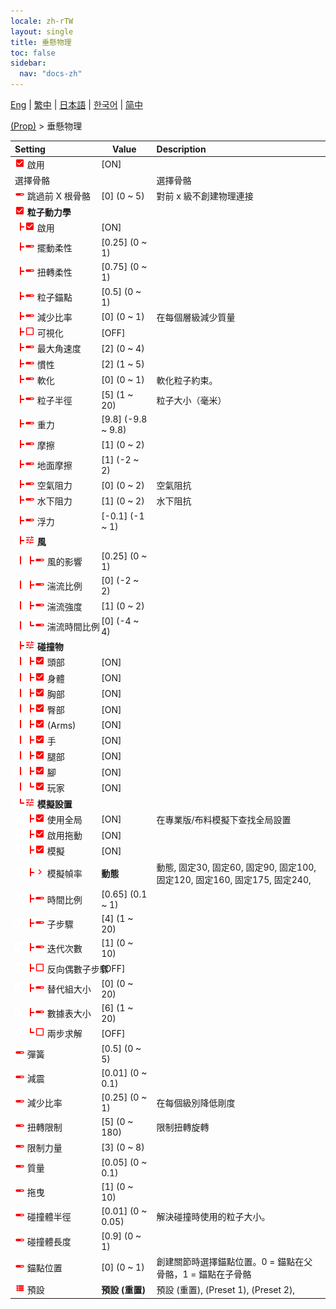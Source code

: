 ```yaml
---
locale: zh-rTW
layout: single
title: 垂懸物理
toc: false
sidebar:
  nav: "docs-zh"
---
```

[Eng](/dancexr/menu/2025.4/prop/cloth_physics) | [繁中](/tw/dancexr/menu/2025.4/prop/cloth_physics) | [日本語](/jp/dancexr/menu/2025.4/prop/cloth_physics) | [한국어](/kr/dancexr/menu/2025.4/prop/cloth_physics) | [简中](/zh/dancexr/menu/2025.4/prop/cloth_physics)

[(Prop)](../menu#(Prop)) > 垂懸物理



| Setting | Value | Description |
| :--- | --- | :--- |
|<nobr><img src="/images/icon/ic_check_on.png" alt="check on icon"/> 啟用</nobr>| [ON] | 
|<nobr> 選擇骨骼</nobr>|| 選擇骨骼
|<nobr><img src="/images/icon/ic_slider.png" alt="slider icon"/> 跳過前 X 根骨骼</nobr>| [0] (0 ~ 5) | 對前 x 級不創建物理連接
|<nobr><img src="/images/icon/ic_check_on.png" alt="check on icon"/> <b>粒子動力學</b></nobr>| | 
|<nobr><img src="/images/icon/ic_line_t.png"/><img src="/images/icon/ic_check_on.png" alt="check on icon"/> 啟用</nobr>| [ON] | 
|<nobr><img src="/images/icon/ic_line_t.png"/><img src="/images/icon/ic_slider.png" alt="slider icon"/> 擺動柔性</nobr>| [0.25] (0 ~ 1) | 
|<nobr><img src="/images/icon/ic_line_t.png"/><img src="/images/icon/ic_slider.png" alt="slider icon"/> 扭轉柔性</nobr>| [0.75] (0 ~ 1) | 
|<nobr><img src="/images/icon/ic_line_t.png"/><img src="/images/icon/ic_slider.png" alt="slider icon"/> 粒子錨點</nobr>| [0.5] (0 ~ 1) | 
|<nobr><img src="/images/icon/ic_line_t.png"/><img src="/images/icon/ic_slider.png" alt="slider icon"/> 減少比率</nobr>| [0] (0 ~ 1) | 在每個層級減少質量
|<nobr><img src="/images/icon/ic_line_t.png"/><img src="/images/icon/ic_check_off.png" alt="check off icon"/> 可視化</nobr>| [OFF] | 
|<nobr><img src="/images/icon/ic_line_t.png"/><img src="/images/icon/ic_slider.png" alt="slider icon"/> 最大角速度</nobr>| [2] (0 ~ 4) | 
|<nobr><img src="/images/icon/ic_line_t.png"/><img src="/images/icon/ic_slider.png" alt="slider icon"/> 慣性</nobr>| [2] (1 ~ 5) | 
|<nobr><img src="/images/icon/ic_line_t.png"/><img src="/images/icon/ic_slider.png" alt="slider icon"/> 軟化</nobr>| [0] (0 ~ 1) | 軟化粒子約束。
|<nobr><img src="/images/icon/ic_line_t.png"/><img src="/images/icon/ic_slider.png" alt="slider icon"/> 粒子半徑</nobr>| [5] (1 ~ 20) | 粒子大小（毫米）
|<nobr><img src="/images/icon/ic_line_t.png"/><img src="/images/icon/ic_slider.png" alt="slider icon"/> 重力</nobr>| [9.8] (-9.8 ~ 9.8) | 
|<nobr><img src="/images/icon/ic_line_t.png"/><img src="/images/icon/ic_slider.png" alt="slider icon"/> 摩擦</nobr>| [1] (0 ~ 2) | 
|<nobr><img src="/images/icon/ic_line_t.png"/><img src="/images/icon/ic_slider.png" alt="slider icon"/> 地面摩擦</nobr>| [1] (-2 ~ 2) | 
|<nobr><img src="/images/icon/ic_line_t.png"/><img src="/images/icon/ic_slider.png" alt="slider icon"/> 空氣阻力</nobr>| [0] (0 ~ 2) | 空氣阻抗
|<nobr><img src="/images/icon/ic_line_t.png"/><img src="/images/icon/ic_slider.png" alt="slider icon"/> 水下阻力</nobr>| [1] (0 ~ 2) | 水下阻抗
|<nobr><img src="/images/icon/ic_line_t.png"/><img src="/images/icon/ic_slider.png" alt="slider icon"/> 浮力</nobr>| [-0.1] (-1 ~ 1) | 
|<nobr><img src="/images/icon/ic_line_t.png"/><img src="/images/icon/ic_tune.png" alt="tune icon"/> <b>風</b></nobr>| | 
|<nobr><img src="/images/icon/ic_line_v.png"/><img src="/images/icon/ic_line_t.png"/><img src="/images/icon/ic_slider.png" alt="slider icon"/> 風的影響</nobr>| [0.25] (0 ~ 1) | 
|<nobr><img src="/images/icon/ic_line_v.png"/><img src="/images/icon/ic_line_t.png"/><img src="/images/icon/ic_slider.png" alt="slider icon"/> 湍流比例</nobr>| [0] (-2 ~ 2) | 
|<nobr><img src="/images/icon/ic_line_v.png"/><img src="/images/icon/ic_line_t.png"/><img src="/images/icon/ic_slider.png" alt="slider icon"/> 湍流強度</nobr>| [1] (0 ~ 2) | 
|<nobr><img src="/images/icon/ic_line_v.png"/><img src="/images/icon/ic_line_l.png"/><img src="/images/icon/ic_slider.png" alt="slider icon"/> 湍流時間比例</nobr>| [0] (-4 ~ 4) | 
|<nobr><img src="/images/icon/ic_line_t.png"/><img src="/images/icon/ic_tune.png" alt="tune icon"/> <b>碰撞物</b></nobr>| | 
|<nobr><img src="/images/icon/ic_line_v.png"/><img src="/images/icon/ic_line_t.png"/><img src="/images/icon/ic_check_on.png" alt="check on icon"/> 頭部</nobr>| [ON] | 
|<nobr><img src="/images/icon/ic_line_v.png"/><img src="/images/icon/ic_line_t.png"/><img src="/images/icon/ic_check_on.png" alt="check on icon"/> 身體</nobr>| [ON] | 
|<nobr><img src="/images/icon/ic_line_v.png"/><img src="/images/icon/ic_line_t.png"/><img src="/images/icon/ic_check_on.png" alt="check on icon"/> 胸部</nobr>| [ON] | 
|<nobr><img src="/images/icon/ic_line_v.png"/><img src="/images/icon/ic_line_t.png"/><img src="/images/icon/ic_check_on.png" alt="check on icon"/> 臀部</nobr>| [ON] | 
|<nobr><img src="/images/icon/ic_line_v.png"/><img src="/images/icon/ic_line_t.png"/><img src="/images/icon/ic_check_on.png" alt="check on icon"/> (Arms)</nobr>| [ON] | 
|<nobr><img src="/images/icon/ic_line_v.png"/><img src="/images/icon/ic_line_t.png"/><img src="/images/icon/ic_check_on.png" alt="check on icon"/> 手</nobr>| [ON] | 
|<nobr><img src="/images/icon/ic_line_v.png"/><img src="/images/icon/ic_line_t.png"/><img src="/images/icon/ic_check_on.png" alt="check on icon"/> 腿部</nobr>| [ON] | 
|<nobr><img src="/images/icon/ic_line_v.png"/><img src="/images/icon/ic_line_t.png"/><img src="/images/icon/ic_check_on.png" alt="check on icon"/> 腳</nobr>| [ON] | 
|<nobr><img src="/images/icon/ic_line_v.png"/><img src="/images/icon/ic_line_l.png"/><img src="/images/icon/ic_check_on.png" alt="check on icon"/> 玩家</nobr>| [ON] | 
|<nobr><img src="/images/icon/ic_line_l.png"/><img src="/images/icon/ic_tune.png" alt="tune icon"/> <b>模擬設置</b></nobr>| | 
|<nobr><img src="/images/icon/ic_space.png"/><img src="/images/icon/ic_line_t.png"/><img src="/images/icon/ic_check_on.png" alt="check on icon"/> 使用全局</nobr>| [ON] | 在專業版/布料模擬下查找全局設置
|<nobr><img src="/images/icon/ic_space.png"/><img src="/images/icon/ic_line_t.png"/><img src="/images/icon/ic_check_on.png" alt="check on icon"/> 啟用拖動</nobr>| [ON] | 
|<nobr><img src="/images/icon/ic_space.png"/><img src="/images/icon/ic_line_t.png"/><img src="/images/icon/ic_check_on.png" alt="check on icon"/> 模擬</nobr>| [ON] | 
|<nobr><img src="/images/icon/ic_space.png"/><img src="/images/icon/ic_line_t.png"/><img src="/images/icon/ic_chevron.png" alt="chevron icon"/> 模擬幀率</nobr>| **動態** | 動態, 固定30, 固定60, 固定90, 固定100, 固定120, 固定160, 固定175, 固定240,  |
|<nobr><img src="/images/icon/ic_space.png"/><img src="/images/icon/ic_line_t.png"/><img src="/images/icon/ic_slider.png" alt="slider icon"/> 時間比例</nobr>| [0.65] (0.1 ~ 1) | 
|<nobr><img src="/images/icon/ic_space.png"/><img src="/images/icon/ic_line_t.png"/><img src="/images/icon/ic_slider.png" alt="slider icon"/> 子步驟</nobr>| [4] (1 ~ 20) | 
|<nobr><img src="/images/icon/ic_space.png"/><img src="/images/icon/ic_line_t.png"/><img src="/images/icon/ic_slider.png" alt="slider icon"/> 迭代次數</nobr>| [1] (0 ~ 10) | 
|<nobr><img src="/images/icon/ic_space.png"/><img src="/images/icon/ic_line_t.png"/><img src="/images/icon/ic_check_off.png" alt="check off icon"/> 反向偶數子步驟</nobr>| [OFF] | 
|<nobr><img src="/images/icon/ic_space.png"/><img src="/images/icon/ic_line_t.png"/><img src="/images/icon/ic_slider.png" alt="slider icon"/> 替代組大小</nobr>| [0] (0 ~ 20) | 
|<nobr><img src="/images/icon/ic_space.png"/><img src="/images/icon/ic_line_t.png"/><img src="/images/icon/ic_slider.png" alt="slider icon"/> 數據表大小</nobr>| [6] (1 ~ 20) | 
|<nobr><img src="/images/icon/ic_space.png"/><img src="/images/icon/ic_line_l.png"/><img src="/images/icon/ic_check_off.png" alt="check off icon"/> 兩步求解</nobr>| [OFF] | 
|<nobr><img src="/images/icon/ic_slider.png" alt="slider icon"/> 彈簧</nobr>| [0.5] (0 ~ 5) | 
|<nobr><img src="/images/icon/ic_slider.png" alt="slider icon"/> 減震</nobr>| [0.01] (0 ~ 0.1) | 
|<nobr><img src="/images/icon/ic_slider.png" alt="slider icon"/> 減少比率</nobr>| [0.25] (0 ~ 1) | 在每個級別降低剛度
|<nobr><img src="/images/icon/ic_slider.png" alt="slider icon"/> 扭轉限制</nobr>| [5] (0 ~ 180) | 限制扭轉旋轉
|<nobr><img src="/images/icon/ic_slider.png" alt="slider icon"/> 限制力量</nobr>| [3] (0 ~ 8) | 
|<nobr><img src="/images/icon/ic_slider.png" alt="slider icon"/> 質量</nobr>| [0.05] (0 ~ 0.1) | 
|<nobr><img src="/images/icon/ic_slider.png" alt="slider icon"/> 拖曳</nobr>| [1] (0 ~ 10) | 
|<nobr><img src="/images/icon/ic_slider.png" alt="slider icon"/> 碰撞體半徑</nobr>| [0.01] (0 ~ 0.05) | 解決碰撞時使用的粒子大小。
|<nobr><img src="/images/icon/ic_slider.png" alt="slider icon"/> 碰撞體長度</nobr>| [0.9] (0 ~ 1) | 
|<nobr><img src="/images/icon/ic_slider.png" alt="slider icon"/> 錨點位置</nobr>| [0] (0 ~ 1) | 創建關節時選擇錨點位置。0 = 錨點在父骨骼，1 = 錨點在子骨骼
|<nobr><img src="/images/icon/ic_list.png" alt="list icon"/> 預設</nobr>| **預設 (重置)** | 預設 (重置), (Preset 1), (Preset 2),  |
